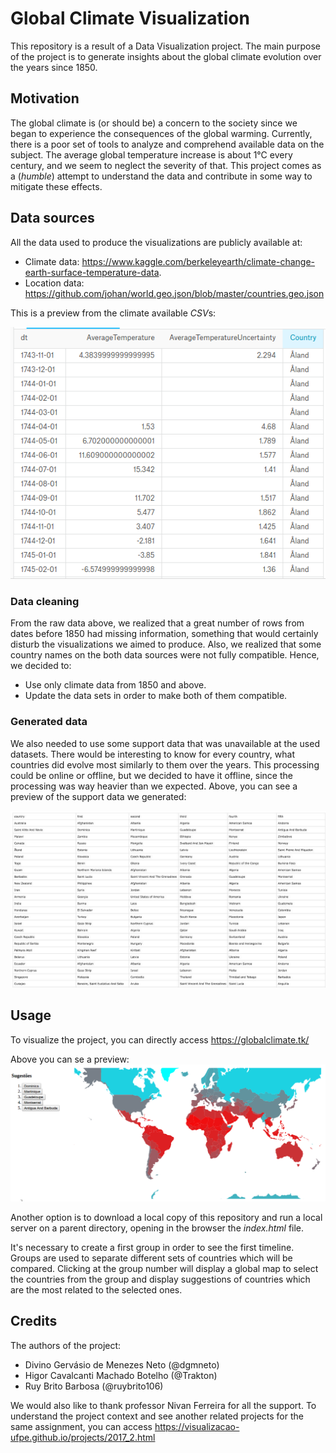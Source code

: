 # Global Climate Visualization

This repository is a result of a Data Visualization project. The main purpose of the project is to generate insights about the global climate evolution over the years since 1850. 

## Motivation

The global climate is (or should be) a concern to the society since we began to experience the consequences of the global warming. Currently, there is a poor set of tools to analyze and comprehend available data on the subject.
The average global temperature increase is about 1°C every century, and we seem to neglect the severity of that. This project comes as a (*humble*) attempt to understand the data and contribute in some way to mitigate these effects.

## Data sources

All the  data used to produce the visualizations are publicly available at:
* Climate data: https://www.kaggle.com/berkeleyearth/climate-change-earth-surface-temperature-data.
* Location data: https://github.com/johan/world.geo.json/blob/master/countries.geo.json

This is a preview from the climate available *CSV*s:

![Raw Data Preview](https://github.com/dgmneto/projeto-visualizacao/blob/master/images/vis1.png)

### Data cleaning

From the raw data above, we realized that a great number of rows from dates before 1850 had missing information, something that would certainly disturb the visualizations we aimed to produce. Also, we realized that some country names on the both data sources were not fully compatible. Hence, we decided to:
* Use only climate data from 1850 and above.
* Update the data sets in order to make both of them compatible. 

### Generated data

We also needed to use some support data that was unavailable at the used datasets. There would be interesting to know for every country, what countries did evolve most similarly to them over the years. This processing could be online or offline, but we decided to have it offline, since the processing was way heavier than we expected.
Above, you can see a preview of the support data we generated:

![Support Data Preview](https://github.com/dgmneto/projeto-visualizacao/blob/master/images/vis3.jpg)

## Usage

To visualize the project, you can directly access https://globalclimate.tk/

Above you can se a preview:
![Project Preview](https://github.com/dgmneto/projeto-visualizacao/blob/master/images/vis2.png)

Another option is to download a local copy of this repository and run a local server on a parent directory, opening in the browser the *index.html* file.

It's necessary to create a first group in order to see the first timeline. Groups are used to separate different sets of countries which will be compared. Clicking at the group number will display a global map to select the countries from the group and display suggestions of countries which are the most related to the selected ones.

## Credits

The authors of the project:

* Divino Gervásio de Menezes Neto (@dgmneto)
* Higor Cavalcanti Machado Botelho (@Trakton)
* Ruy Brito Barbosa (@ruybrito106)

We would also like to thank professor Nivan Ferreira for all the support. To understand the project context and see another related projects for the same assignment, you can access https://visualizacao-ufpe.github.io/projects/2017_2.html

